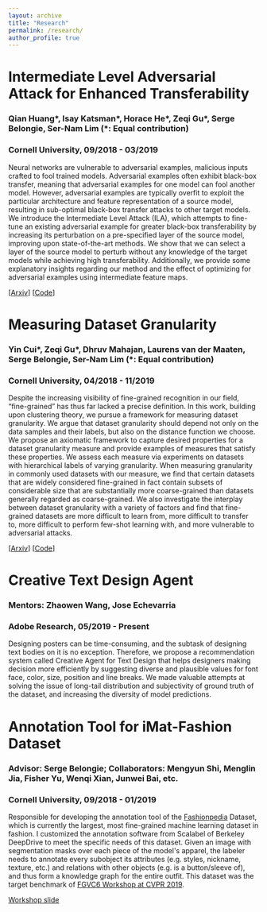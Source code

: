 ```yaml
---
layout: archive
title: "Research"
permalink: /research/
author_profile: true
---
```



# Intermediate Level Adversarial Attack for Enhanced Transferability
### Qian Huang\*, Isay Katsman\*, Horace He\*, Zeqi Gu\*, Serge Belongie, Ser-Nam Lim (*: Equal contribution)
### Cornell University, 09/2018 - 03/2019
Neural networks are vulnerable to adversarial examples, malicious inputs crafted to fool trained models. Adversarial examples often exhibit black-box transfer, meaning that adversarial examples for one model can fool another model. However, adversarial examples are typically overfit to exploit the particular architecture and feature representation of a source model, resulting in sub-optimal black-box transfer attacks to other target models. We introduce the Intermediate Level Attack (ILA), which attempts to fine-tune an existing adversarial example for greater black-box transferability by increasing its perturbation on a pre-specified layer of the source model, improving upon state-of-the-art methods. We show that we can select a layer of the source model to perturb without any knowledge of the target models while achieving high transferability. Additionally, we provide some explanatory insights regarding our method and the effect of optimizing for adversarial examples using intermediate feature maps.

\[[Arxiv](https://arxiv.org/abs/1912.10154)\] \[[Code](https://github.com/richardaecn/dataset-granularity)\]

# Measuring Dataset Granularity
### Yin Cui\*, Zeqi Gu\*, Dhruv Mahajan, Laurens van der Maaten, Serge Belongie, Ser-Nam Lim (*: Equal contribution)
### Cornell University, 04/2018 - 11/2019
Despite the increasing visibility of fine-grained recognition in our field, “fine-grained” has thus far lacked a precise definition. In this work, building upon clustering theory, we pursue a framework for measuring dataset granularity. We argue that dataset granularity should depend not only on the data samples and their labels, but also on the distance function we choose. We propose an axiomatic framework to capture desired properties for a dataset granularity measure and provide examples of measures that satisfy these properties. We assess each measure via experiments on datasets with hierarchical labels of varying granularity. When measuring granularity in commonly used datasets with our measure, we find that certain datasets that are widely considered fine-grained in fact contain subsets of considerable size that are substantially more coarse-grained than datasets generally regarded as coarse-grained. We also investigate the interplay between dataset granularity with a variety of factors and find that fine-grained datasets are more difficult to learn from, more difficult to transfer to, more difficult to perform few-shot learning with, and more vulnerable to adversarial attacks.

\[[Arxiv](https://arxiv.org/abs/1907.10823)\] \[[Code](https://github.com/CUVL/Intermediate-Level-Attack)\]


# Creative Text Design Agent
### Mentors: Zhaowen Wang, Jose Echevarria 
### Adobe Research, 05/2019 - Present
Designing posters can be time-consuming, and the subtask of designing text bodies on it is no exception. Therefore, we propose a recommendation system called Creative Agent for Text Design that helps designers making decision more efficiently by suggesting diverse and plausible values for font face, color, size, position and line breaks. We made valuable attempts at solving the issue of long-tail distribution and subjectivity of ground truth of the dataset, and increasing the diversity of model predictions.

# Annotation Tool for iMat-Fashion Dataset 
### Advisor: Serge Belongie; Collaborators: Mengyun Shi, Menglin Jia, Fisher Yu, Wenqi Xian, Junwei Bai, etc.
### Cornell University, 09/2018 - 01/2019
Responsible for developing the annotation tool of the [Fashionpedia](https://fashionpedia.github.io/home/index.html) Dataset, which is currently the largest, most fine-grained machine learning dataset in fashion. I customized the annotation software from Scalabel of Berkeley DeepDrive to meet the specific needs of this dataset. Given an image with segmentation masks over each piece of the model's apparel, the labeler needs to annotate every subobject its attributes (e.g. styles, nickname, texture, etc.) and relations with other objects (e.g. is a button/sleeve of), and thus form a knowledge graph for the entire outfit. This dataset was the target benchmark of [FGVC6 Workshop at CVPR 2019](https://sites.google.com/view/fgvc6/home).
    
[Workshop slide](https://drive.google.com/file/d/1Ah5haDF6kFioQzy45-HKTsxZCqGwondf/view)

 


